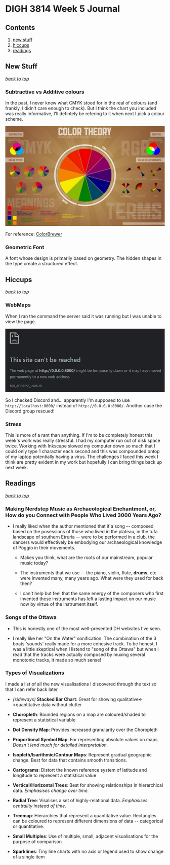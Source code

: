 # DIGH 3814 Week 5 Journal

## Contents

1. [new stuff](#new-stuff)
2. [hiccups](#hiccups)
3. [readings](#readings)

## New Stuff

[_back to top_](#contents)

### Subtractive vs Additive colours

In the past, I never knew what CMYK stood for in the real of colours (and frankly, I didn't care enough to check). But I think the chart you included was really informative, I'll defintely be refering to it when next I pick a colour scheme.

![color theory chart](https://raw.githubusercontent.com/DeveloperRic/HIST-3814-O-S2020/master/week5/color_theory.jpg)

For reference: [ColorBrewer](https://colorbrewer2.org)

### Geometric Font

A font whose design is primarily based on geometry. The hidden shapes in the type create a structured effect.

## Hiccups

[_back to top_](#contents)

### WebMaps

When I ran the command the server said it was running but I was unable to view the page.

![web server error snippet](https://raw.githubusercontent.com/DeveloperRic/HIST-3814-O-S2020/master/week5/web-server-error.PNG)

So I checked Discord and... apparently I'm supposed to use `http://localhost:8000/` instead of `http://0.0.0.0:8000/`. Another case the Discord group rescued!

### Stress

This is more of a rant than anything. If I'm to be completely honest this week's work was really stressful. I had my computer run out of disk space twice. Working with Inkscape slowed my computer down so much that I could only type 1 character each second and this was compounded ontop of my laptop potentially having a virus. The challenges I faced this week I think are pretty evident in my work but hopefully I can bring things back up next week.

## Readings

[_back to top_](#contents)

### Making Nerdstep Music as Archaeological Enchantment, or, How do you Connect with People Who Lived 3000 Years Ago?

- I really liked when the author mentioned that if a song -- composed based on the posessions of those who lived in the plateau, in the tufa landscape of southern Etruria -- were to be performed in a club, the dancers would effectively be embodying our archaeological knowledge of Poggio in their movements.

  - Makes you think, what are the roots of our mainstream, popular music today?

  - The instruments that we use -- the piano, violin, flute, **drums**, etc. -- were invented many, many years ago. What were they used for back then?

  - I can't help but feel that the same energy of the composers who first invented these instruments has left a lasting impact on our music now by virtue of the instrument itself.

### Songs of the Ottawa

- This is honestly one of the most well-presented DH websites I've seen.

- I really like her "On the Water" sonification. The combination of the 3 boats 'sounds' really made for a more cohesive track. To be honest, I was a little skeptical when I listend to "song of the Ottawa" but when I read that the tracks were actually composed by muxing several monotonic tracks, it made so much sense!

### Types of Visualizations

I made a list of all the new visualisations I discovered through the text so that I can refer back later

- _(sideways)_ **Stacked Bar Chart**: Great for showing qualitative<->quantitative data without clutter

- **Choropleth**: Bounded regions on a map are coloured/shaded to represent a statistical variable

- **Dot Density Map**: Provides increased granularity over the Choropleth

- **Proportional Symbol Map**: For representing absolute values on maps. _Doesn't lend much for detailed interpretation._

- **Isopleth/Isarithmic/Contour Maps**: Represent gradual geographic change. Best for data that contains smooth transitions.

- **Cartograms**: Distort the known reference system of latitude and longitude to represent a statistical value

- **Vertical/Horizontal Trees**: Best for showing relationships in hierarchical data. _Emphasises change over time._

- **Radial Tree**: Visalises a set of highly-relational data. _Emphasises centrality instead of time._

- **Treemap**: Hierarchies that represent a quantitative value. Rectangles can be coloured to represent different dimensions of data -- categorical or quantitative.

- **Small Multiples**: Use of multiple, small, adjacent visualisations for the purpose of comparison

- **Sparklines**: Tiny line charts with no axis or legend used to show change of a single item
